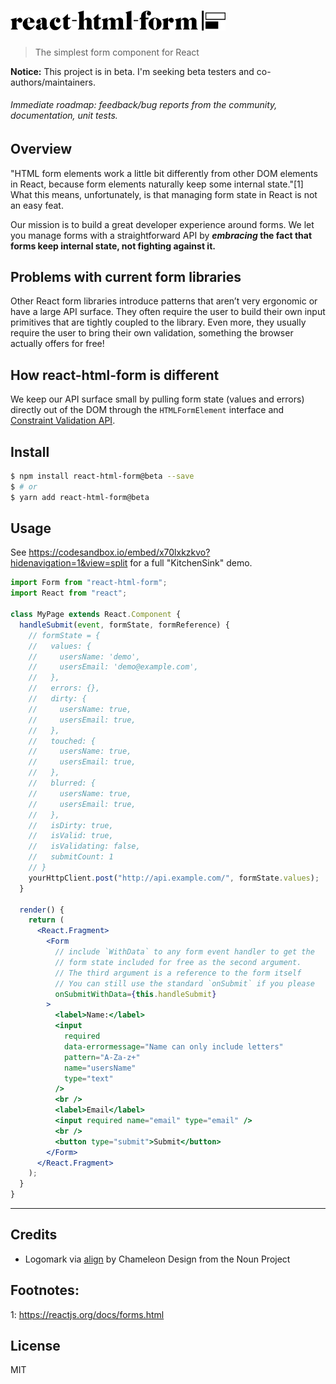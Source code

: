 # <img src='./assets/logo.jpg' width="344" alt='react-html-form' />

> The simplest form component for React

**Notice:** This project is in beta. I'm seeking beta testers and co-authors/maintainers.

###### Immediate roadmap: feedback/bug reports from the community, documentation, unit tests.

## Overview

"HTML form elements work a little bit differently from other DOM elements in React, because form elements naturally keep some internal state."[1] What this means, unfortunately, is that managing form state in React is not an easy feat.

Our mission is to build a great developer experience around forms. We let you manage forms with a straightforward API by **_embracing_ the fact that forms keep internal state, not fighting against it.**

## Problems with current form libraries

Other React form libraries introduce patterns that aren’t very ergonomic or have a large API surface. They often require the user to build their own input primitives that are tightly coupled to the library. Even more, they usually require the user to bring their own validation, something the browser actually offers for free!

## How react-html-form is different

We keep our API surface small by pulling form state (values and errors) directly out of the DOM through the `HTMLFormElement` interface and [Constraint Validation API](https://developer.mozilla.org/en-US/docs/Web/Guide/HTML/HTML5/Constraint_validation).

## Install

```sh
$ npm install react-html-form@beta --save
$ # or
$ yarn add react-html-form@beta
```

## Usage

See https://codesandbox.io/embed/x70lxkzkvo?hidenavigation=1&view=split for a full "KitchenSink" demo.

```jsx
import Form from "react-html-form";
import React from "react";

class MyPage extends React.Component {
  handleSubmit(event, formState, formReference) {
    // formState = {
    //   values: {
    //     usersName: 'demo',
    //     usersEmail: 'demo@example.com',
    //   },
    //   errors: {},
    //   dirty: {
    //     usersName: true,
    //     usersEmail: true,
    //   },
    //   touched: {
    //     usersName: true,
    //     usersEmail: true,
    //   },
    //   blurred: {
    //     usersName: true,
    //     usersEmail: true,
    //   },
    //   isDirty: true,
    //   isValid: true,
    //   isValidating: false,
    //   submitCount: 1
    // }
    yourHttpClient.post("http://api.example.com/", formState.values);
  }

  render() {
    return (
      <React.Fragment>
        <Form
          // include `WithData` to any form event handler to get the
          // form state included for free as the second argument.
          // The third argument is a reference to the form itself
          // You can still use the standard `onSubmit` if you please
          onSubmitWithData={this.handleSubmit}
        >
          <label>Name:</label>
          <input
            required
            data-errormessage="Name can only include letters"
            pattern="A-Za-z+"
            name="usersName"
            type="text"
          />
          <br />
          <label>Email</label>
          <input required name="email" type="email" />
          <br />
          <button type="submit">Submit</button>
        </Form>
      </React.Fragment>
    );
  }
}
```

---

## Credits

- Logomark via [align](https://thenounproject.com/search/?q=react-html-form&i=468358) by Chameleon Design from the Noun Project

## Footnotes:

1: https://reactjs.org/docs/forms.html

## License

MIT
